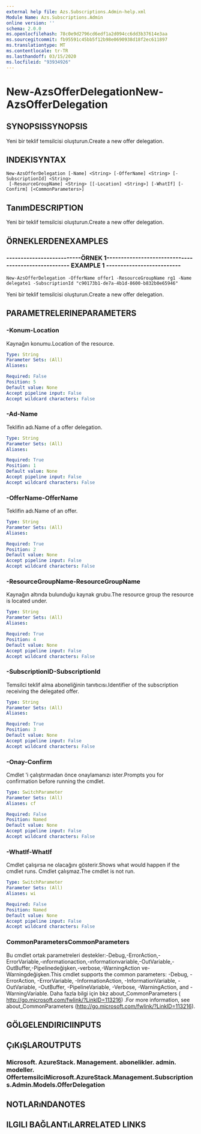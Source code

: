 ```yaml
---
external help file: Azs.Subscriptions.Admin-help.xml
Module Name: Azs.Subscriptions.Admin
online version: ''
schema: 2.0.0
ms.openlocfilehash: 78c0e9d2796cd6edf1a2d094cc6dd3b37614e3aa
ms.sourcegitcommit: fb95591c45bb5f12b98e0690938d18f2ec611897
ms.translationtype: MT
ms.contentlocale: tr-TR
ms.lasthandoff: 03/15/2020
ms.locfileid: "93934926"
---
```

# <span data-ttu-id="7aa2f-101">New-AzsOfferDelegation</span><span class="sxs-lookup"><span data-stu-id="7aa2f-101">New-AzsOfferDelegation</span></span>

## <span data-ttu-id="7aa2f-102">SYNOPSIS</span><span class="sxs-lookup"><span data-stu-id="7aa2f-102">SYNOPSIS</span></span>
<span data-ttu-id="7aa2f-103">Yeni bir teklif temsilcisi oluşturun.</span><span class="sxs-lookup"><span data-stu-id="7aa2f-103">Create a new offer delegation.</span></span>

## <span data-ttu-id="7aa2f-104">INDEKI</span><span class="sxs-lookup"><span data-stu-id="7aa2f-104">SYNTAX</span></span>

```
New-AzsOfferDelegation [-Name] <String> [-OfferName] <String> [-SubscriptionId] <String>
 [-ResourceGroupName] <String> [[-Location] <String>] [-WhatIf] [-Confirm] [<CommonParameters>]
```

## <span data-ttu-id="7aa2f-105">Tanım</span><span class="sxs-lookup"><span data-stu-id="7aa2f-105">DESCRIPTION</span></span>
<span data-ttu-id="7aa2f-106">Yeni bir teklif temsilcisi oluşturun.</span><span class="sxs-lookup"><span data-stu-id="7aa2f-106">Create a new offer delegation.</span></span>

## <span data-ttu-id="7aa2f-107">ÖRNEKLERDEN</span><span class="sxs-lookup"><span data-stu-id="7aa2f-107">EXAMPLES</span></span>

### <span data-ttu-id="7aa2f-108">--------------------------ÖRNEK 1--------------------------</span><span class="sxs-lookup"><span data-stu-id="7aa2f-108">-------------------------- EXAMPLE 1 --------------------------</span></span>
```
New-AzsOfferDelegation -OfferName offer1 -ResourceGroupName rg1 -Name delegate1 -SubscriptionId "c90173b1-de7a-4b1d-8600-b832b0e65946"
```

<span data-ttu-id="7aa2f-109">Yeni bir teklif temsilcisi oluşturun.</span><span class="sxs-lookup"><span data-stu-id="7aa2f-109">Create a new offer delegation.</span></span>

## <span data-ttu-id="7aa2f-110">PARAMETRELERINE</span><span class="sxs-lookup"><span data-stu-id="7aa2f-110">PARAMETERS</span></span>

### <span data-ttu-id="7aa2f-111">-Konum</span><span class="sxs-lookup"><span data-stu-id="7aa2f-111">-Location</span></span>
<span data-ttu-id="7aa2f-112">Kaynağın konumu.</span><span class="sxs-lookup"><span data-stu-id="7aa2f-112">Location of the resource.</span></span>

```yaml
Type: String
Parameter Sets: (All)
Aliases: 

Required: False
Position: 5
Default value: None
Accept pipeline input: False
Accept wildcard characters: False
```

### <span data-ttu-id="7aa2f-113">-Ad</span><span class="sxs-lookup"><span data-stu-id="7aa2f-113">-Name</span></span>
<span data-ttu-id="7aa2f-114">Teklifin adı.</span><span class="sxs-lookup"><span data-stu-id="7aa2f-114">Name of a offer delegation.</span></span>

```yaml
Type: String
Parameter Sets: (All)
Aliases: 

Required: True
Position: 1
Default value: None
Accept pipeline input: False
Accept wildcard characters: False
```

### <span data-ttu-id="7aa2f-115">-OfferName</span><span class="sxs-lookup"><span data-stu-id="7aa2f-115">-OfferName</span></span>
<span data-ttu-id="7aa2f-116">Teklifin adı.</span><span class="sxs-lookup"><span data-stu-id="7aa2f-116">Name of an offer.</span></span>

```yaml
Type: String
Parameter Sets: (All)
Aliases: 

Required: True
Position: 2
Default value: None
Accept pipeline input: False
Accept wildcard characters: False
```

### <span data-ttu-id="7aa2f-117">-ResourceGroupName</span><span class="sxs-lookup"><span data-stu-id="7aa2f-117">-ResourceGroupName</span></span>
<span data-ttu-id="7aa2f-118">Kaynağın altında bulunduğu kaynak grubu.</span><span class="sxs-lookup"><span data-stu-id="7aa2f-118">The resource group the resource is located under.</span></span>

```yaml
Type: String
Parameter Sets: (All)
Aliases: 

Required: True
Position: 4
Default value: None
Accept pipeline input: False
Accept wildcard characters: False
```

### <span data-ttu-id="7aa2f-119">-SubscriptionID</span><span class="sxs-lookup"><span data-stu-id="7aa2f-119">-SubscriptionId</span></span>
<span data-ttu-id="7aa2f-120">Temsilci teklif alma aboneliğinin tanıtıcısı.</span><span class="sxs-lookup"><span data-stu-id="7aa2f-120">Identifier of the subscription receiving the delegated offer.</span></span>

```yaml
Type: String
Parameter Sets: (All)
Aliases: 

Required: True
Position: 3
Default value: None
Accept pipeline input: False
Accept wildcard characters: False
```

### <span data-ttu-id="7aa2f-121">-Onay</span><span class="sxs-lookup"><span data-stu-id="7aa2f-121">-Confirm</span></span>
<span data-ttu-id="7aa2f-122">Cmdlet 'i çalıştırmadan önce onaylamanızı ister.</span><span class="sxs-lookup"><span data-stu-id="7aa2f-122">Prompts you for confirmation before running the cmdlet.</span></span>

```yaml
Type: SwitchParameter
Parameter Sets: (All)
Aliases: cf

Required: False
Position: Named
Default value: None
Accept pipeline input: False
Accept wildcard characters: False
```

### <span data-ttu-id="7aa2f-123">-WhatIf</span><span class="sxs-lookup"><span data-stu-id="7aa2f-123">-WhatIf</span></span>
<span data-ttu-id="7aa2f-124">Cmdlet çalışırsa ne olacağını gösterir.</span><span class="sxs-lookup"><span data-stu-id="7aa2f-124">Shows what would happen if the cmdlet runs.</span></span>
<span data-ttu-id="7aa2f-125">Cmdlet çalışmaz.</span><span class="sxs-lookup"><span data-stu-id="7aa2f-125">The cmdlet is not run.</span></span>

```yaml
Type: SwitchParameter
Parameter Sets: (All)
Aliases: wi

Required: False
Position: Named
Default value: None
Accept pipeline input: False
Accept wildcard characters: False
```

### <span data-ttu-id="7aa2f-126">CommonParameters</span><span class="sxs-lookup"><span data-stu-id="7aa2f-126">CommonParameters</span></span>
<span data-ttu-id="7aa2f-127">Bu cmdlet ortak parametreleri destekler:-Debug,-ErrorAction,-ErrorVariable,-ınformationaction,-ınformationvariable,-OutVariable,-OutBuffer,-Pipelinedeğişken,-verbose,-WarningAction ve-Warningdeğişken.</span><span class="sxs-lookup"><span data-stu-id="7aa2f-127">This cmdlet supports the common parameters: -Debug, -ErrorAction, -ErrorVariable, -InformationAction, -InformationVariable, -OutVariable, -OutBuffer, -PipelineVariable, -Verbose, -WarningAction, and -WarningVariable.</span></span> <span data-ttu-id="7aa2f-128">Daha fazla bilgi için bkz about_CommonParameters ( http://go.microsoft.com/fwlink/?LinkID=113216) .</span><span class="sxs-lookup"><span data-stu-id="7aa2f-128">For more information, see about_CommonParameters (http://go.microsoft.com/fwlink/?LinkID=113216).</span></span>

## <span data-ttu-id="7aa2f-129">GÖLGELENDIRICI</span><span class="sxs-lookup"><span data-stu-id="7aa2f-129">INPUTS</span></span>

## <span data-ttu-id="7aa2f-130">ÇıKıŞLAR</span><span class="sxs-lookup"><span data-stu-id="7aa2f-130">OUTPUTS</span></span>

### <span data-ttu-id="7aa2f-131">Microsoft. AzureStack. Management. abonelikler. admin. modeller. Offertemsilci</span><span class="sxs-lookup"><span data-stu-id="7aa2f-131">Microsoft.AzureStack.Management.Subscriptions.Admin.Models.OfferDelegation</span></span>

## <span data-ttu-id="7aa2f-132">NOTLARıNDA</span><span class="sxs-lookup"><span data-stu-id="7aa2f-132">NOTES</span></span>

## <span data-ttu-id="7aa2f-133">ILGILI BAĞLANTıLAR</span><span class="sxs-lookup"><span data-stu-id="7aa2f-133">RELATED LINKS</span></span>

